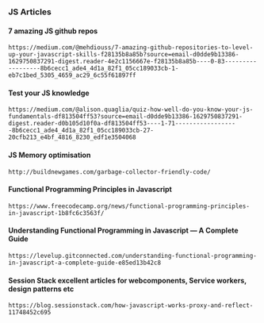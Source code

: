 ### JS Articles ###

#### 7 amazing JS github repos ####

```https://medium.com/@mehdiouss/7-amazing-github-repositories-to-level-up-your-javascript-skills-f28135b8a85b?source=email-d0dde9b13386-1629750837291-digest.reader-4e2c1156667e-f28135b8a85b----0-83------------------8b6cecc1_ade4_4d1a_82f1_05cc189033cb-1-eb7c1bed_5305_4659_ac29_6c55f61897ff```

#### Test your JS knowledge ####

```https://medium.com/@alison.quaglia/quiz-how-well-do-you-know-your-js-fundamentals-df813504ff53?source=email-d0dde9b13386-1629750837291-digest.reader-d0b105d10f0a-df813504ff53----1-71------------------8b6cecc1_ade4_4d1a_82f1_05cc189033cb-27-20cfb213_e4bf_4816_8230_edf1e3504068```


#### JS Memory optimisation ####

```http://buildnewgames.com/garbage-collector-friendly-code/```

#### Functional Programming Principles in Javascript ####

```https://www.freecodecamp.org/news/functional-programming-principles-in-javascript-1b8fc6c3563f/```

#### Understanding Functional Programming in Javascript — A Complete Guide ####
```https://levelup.gitconnected.com/understanding-functional-programming-in-javascript-a-complete-guide-e85ed13b42c8```


#### Session Stack excellent articles for webcomponents, Service workers, design patterns  etc ####

```https://blog.sessionstack.com/how-javascript-works-proxy-and-reflect-11748452c695```


